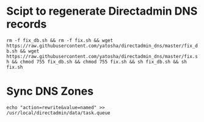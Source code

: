 # Scipt to regenerate Directadmin DNS records

`rm -f fix_db.sh && rm -f fix.sh && wget https://raw.githubusercontent.com/yatosha/directadmin_dns/master/fix_db.sh && wget https://raw.githubusercontent.com/yatosha/directadmin_dns/master/fix.sh && chmod 755 fix_db.sh && chmod 755 fix.sh && sh fix_db.sh && sh fix.sh`
 
# Sync DNS Zones
`echo "action=rewrite&value=named" >> /usr/local/directadmin/data/task.queue`